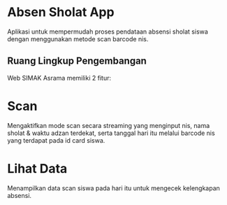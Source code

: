 # Absen Sholat App

Aplikasi untuk mempermudah proses pendataan absensi sholat siswa dengan menggunakan metode scan barcode nis.

## Ruang Lingkup Pengembangan

Web SIMAK Asrama memiliki 2 fitur:
  
  # Scan
  Mengaktifkan mode scan secara streaming yang menginput nis, nama sholat & waktu adzan terdekat, serta tanggal hari itu melalui barcode nis yang terdapat pada id card siswa.
  
  # Lihat Data
  Menampilkan data scan siswa pada hari itu untuk mengecek kelengkapan absensi. 
